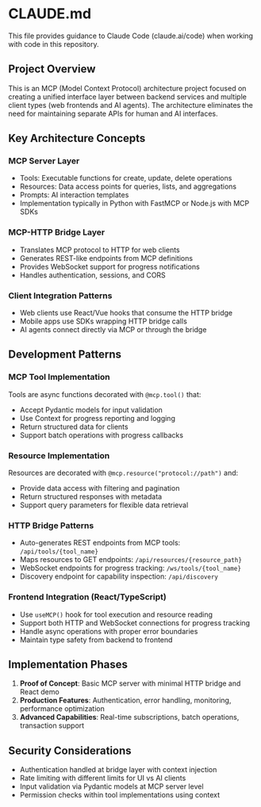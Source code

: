 # CLAUDE.md

This file provides guidance to Claude Code (claude.ai/code) when working with code in this repository.

## Project Overview

This is an MCP (Model Context Protocol) architecture project focused on creating a unified interface layer between backend services and multiple client types (web frontends and AI agents). The architecture eliminates the need for maintaining separate APIs for human and AI interfaces.

## Key Architecture Concepts

### MCP Server Layer
- Tools: Executable functions for create, update, delete operations
- Resources: Data access points for queries, lists, and aggregations  
- Prompts: AI interaction templates
- Implementation typically in Python with FastMCP or Node.js with MCP SDKs

### MCP-HTTP Bridge Layer
- Translates MCP protocol to HTTP for web clients
- Generates REST-like endpoints from MCP definitions
- Provides WebSocket support for progress notifications
- Handles authentication, sessions, and CORS

### Client Integration Patterns
- Web clients use React/Vue hooks that consume the HTTP bridge
- Mobile apps use SDKs wrapping HTTP bridge calls
- AI agents connect directly via MCP or through the bridge

## Development Patterns

### MCP Tool Implementation
Tools are async functions decorated with `@mcp.tool()` that:
- Accept Pydantic models for input validation
- Use Context for progress reporting and logging
- Return structured data for clients
- Support batch operations with progress callbacks

### Resource Implementation
Resources are decorated with `@mcp.resource("protocol://path")` and:
- Provide data access with filtering and pagination
- Return structured responses with metadata
- Support query parameters for flexible data retrieval

### HTTP Bridge Patterns
- Auto-generates REST endpoints from MCP tools: `/api/tools/{tool_name}`
- Maps resources to GET endpoints: `/api/resources/{resource_path}`
- WebSocket endpoints for progress tracking: `/ws/tools/{tool_name}`
- Discovery endpoint for capability inspection: `/api/discovery`

### Frontend Integration (React/TypeScript)
- Use `useMCP()` hook for tool execution and resource reading
- Support both HTTP and WebSocket connections for progress tracking
- Handle async operations with proper error boundaries
- Maintain type safety from backend to frontend

## Implementation Phases

1. **Proof of Concept**: Basic MCP server with minimal HTTP bridge and React demo
2. **Production Features**: Authentication, error handling, monitoring, performance optimization
3. **Advanced Capabilities**: Real-time subscriptions, batch operations, transaction support

## Security Considerations

- Authentication handled at bridge layer with context injection
- Rate limiting with different limits for UI vs AI clients
- Input validation via Pydantic models at MCP server level
- Permission checks within tool implementations using context